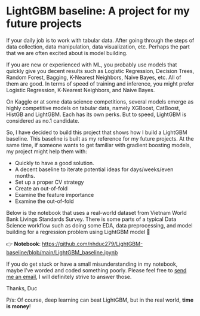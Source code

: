 # LightGBM baseline: A project for my future projects

If your daily job is to work with tabular data. After going through the steps of data collection, data manipulation, data visualization, etc. Perhaps the part that we are often excited about is model building.

If you are new or experienced with ML, you probably use models that quickly give you decent results such as Logistic Regression, Decision Trees, Random Forest, Bagging, K-Nearest Neighbors, Naive Bayes, etc. All of them are good. In terms of speed of training and inference, you might prefer Logistic Regression, K-Nearest Neighbors, and Naive Bayes.

On Kaggle or at some data science competitions, several models emerge as highly competitive models on tabular data, namely XGBoost, CatBoost, HistGB and LightGBM. Each has its own perks. But to speed, LightGBM is considered as no.1 candidate.

So, I have decided to build this project that shows how I build a LightGBM baseline. This baseline is built as my reference for my future projects. At the same time, if someone wants to get familiar with gradient boosting models, my project might help them with:

- Quickly to have a good solution.
- A decent baseline to iterate potential ideas for days/weeks/even months.
- Set up a proper CV strategy
- Create an out-of-fold
- Examine the feature importance
- Examine the out-of-fold

Below is the notebook that uses a real-world dataset from Vietnam World Bank Livings Standards Survey. There is some parts of a typical Data Science workflow such as doing some EDA, data preprocessing, and model building for a regression problem using LightGBM model :robot:

:point_right: **Notebook**: https://github.com/nhduc279/LightGBM-baseline/blob/main/LightGBM_baseline.ipynb

If you do get stuck or have a small misunderstanding in my notebook, maybe I’ve worded and coded something poorly. Please feel free to <a href = "mailto: abc@example.com">send me an email</a>, I will definitely strive to answer those.

Thanks,
Duc

P/s: Of course, deep learning can beat LightGBM, but in the real world, **time is money**!
